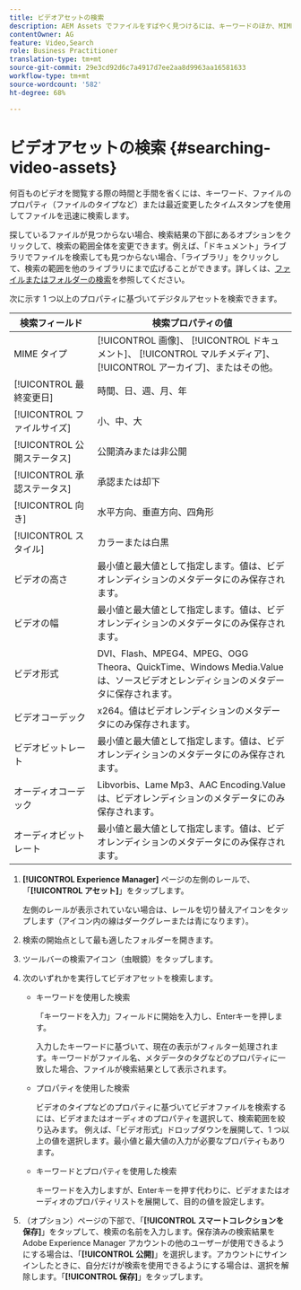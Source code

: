 ```yaml
---
title: ビデオアセットの検索
description: AEM Assets でファイルをすばやく見つけるには、キーワードのほか、MIME タイプ、サイズ、最近変更されたタイムスタンプなどのファイルプロパティを使用します。
contentOwner: AG
feature: Video,Search
role: Business Practitioner
translation-type: tm+mt
source-git-commit: 29e3cd92d6c7a4917d7ee2aa8d9963aa16581633
workflow-type: tm+mt
source-wordcount: '582'
ht-degree: 68%

---
```



# ビデオアセットの検索 {#searching-video-assets}

何百ものビデオを閲覧する際の時間と手間を省くには、キーワード、ファイルのプロパティ（ファイルのタイプなど）または最近変更したタイムスタンプを使用してファイルを迅速に検索します。

探しているファイルが見つからない場合、検索結果の下部にあるオプションをクリックして、検索の範囲全体を変更できます。例えば、「ドキュメント」ライブラリでファイルを検索しても見つからない場合、「ライブラリ」をクリックして、検索の範囲を他のライブラリにまで広げることができます。詳しくは、[ファイルまたはフォルダーの検索](https://windows.microsoft.com/en-us/windows7/find-a-file-or-folder)を参照してください。

次に示す 1 つ以上のプロパティに基づいてデジタルアセットを検索できます。

| 検索フィールド | 検索プロパティの値 |
|---|---|
| MIME タイプ | [!UICONTROL 画像]、 [!UICONTROL ドキュメント]、 [!UICONTROL マルチメディア]、 [!UICONTROL アーカイブ]、またはその他。 |
| [!UICONTROL 最終変更日] | 時間、日、週、月、年 |
| [!UICONTROL ファイルサイズ] | 小、中、大 |
| [!UICONTROL 公開ステータス] | 公開済みまたは非公開 |
| [!UICONTROL 承認ステータス] | 承認または却下 |
| [!UICONTROL 向き] | 水平方向、垂直方向、四角形 |
| [!UICONTROL スタイル] | カラーまたは白黒 |
| ビデオの高さ | 最小値と最大値として指定します。値は、ビデオレンディションのメタデータにのみ保存されます。 |
| ビデオの幅 | 最小値と最大値として指定します。値は、ビデオレンディションのメタデータにのみ保存されます。 |
| ビデオ形式 | DVI、Flash、MPEG4、MPEG、OGG Theora、QuickTime、Windows Media.Valueは、ソースビデオとレンディションのメタデータに保存されます。 |
| ビデオコーデック | x264。値はビデオレンディションのメタデータにのみ保存されます。 |
| ビデオビットレート | 最小値と最大値として指定します。値は、ビデオレンディションのメタデータにのみ保存されます。 |
| オーディオコーデック | Libvorbis、Lame Mp3、AAC Encoding.Valueは、ビデオレンディションのメタデータにのみ保存されます。 |
| オーディオビットレート | 最小値と最大値として指定します。値は、ビデオレンディションのメタデータにのみ保存されます。 |

1. **[!UICONTROL Experience Manager]** ページの左側のレールで、「**[!UICONTROL アセット]**」をタップします。

   左側のレールが表示されていない場合は、レールを切り替えアイコンをタップします（アイコン内の線はダークグレーまたは青になります）。

1. 検索の開始点として最も適したフォルダーを開きます。
1. ツールバーの検索アイコン（虫眼鏡）をタップします。
1. 次のいずれかを実行してビデオアセットを検索します。

   * キーワードを使用した検索

      「キーワードを入力」フィールドに開始を入力し、Enterキーを押します。

      入力したキーワードに基づいて、現在の表示がフィルター処理されます。キーワードがファイル名、メタデータのタグなどのプロパティに一致した場合、ファイルが検索結果として表示されます。

   * プロパティを使用した検索

      ビデオのタイプなどのプロパティに基づいてビデオファイルを検索するには、ビデオまたはオーディオのプロパティを選択して、検索範囲を絞り込みます。 例えば、「ビデオ形式」ドロップダウンを展開して、1 つ以上の値を選択します。最小値と最大値の入力が必要なプロパティもあります。

   * キーワードとプロパティを使用した検索

      キーワードを入力しますが、Enterキーを押す代わりに、ビデオまたはオーディオのプロパティリストを展開して、目的の値を設定します。

1. （オプション）ページの下部で、「**[!UICONTROL スマートコレクションを保存]**」をタップして、検索の名前を入力します。保存済みの検索結果を Adobe Experience Manager アカウントの他のユーザーが使用できるようにする場合は、「**[!UICONTROL 公開]**」を選択します。アカウントにサインインしたときに、自分だけが検索を使用できるようにする場合は、選択を解除します。「**[!UICONTROL 保存]**」をタップします。
